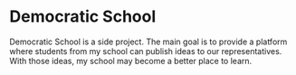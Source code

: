 # Democratic School
Democratic School is a side project. The main goal is to provide a platform where students from my school can publish ideas to our representatives. With those ideas, my school may become a better place to learn.
